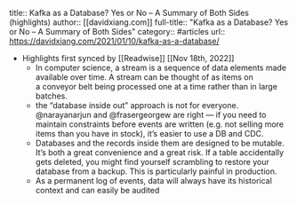 title:: Kafka as a Database? Yes or No – A Summary of Both Sides (highlights)
author:: [[davidxiang.com]]
full-title:: "Kafka as a Database? Yes or No – A Summary of Both Sides"
category:: #articles
url:: https://davidxiang.com/2021/01/10/kafka-as-a-database/

- Highlights first synced by [[Readwise]] [[Nov 18th, 2022]]
	- In computer science, a stream is a sequence of data elements made available over time. A stream can be thought of as items on a conveyor belt being processed one at a time rather than in large batches.
	- the “database inside out” approach is not for everyone. @narayanarjun and @frasergeorgew are right — if you need to maintain constraints before events are written (e.g. not selling more items than you have in stock), it’s easier to use a DB and CDC.
	- Databases and the records inside them are designed to be mutable. It’s both a great convenience and a great risk. If a table accidentally gets deleted, you might find yourself scrambling to restore your database from a backup. This is particularly painful in production.
	- As a permanent log of events, data will always have its historical context and can easily be audited